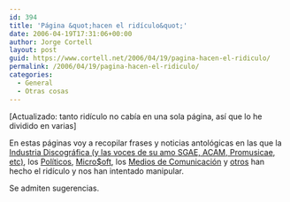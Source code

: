 ```yaml
---
id: 394
title: 'Página &quot;hacen el ridí­culo&quot;'
date: 2006-04-19T17:31:06+00:00
author: Jorge Cortell
layout: post
guid: https://www.cortell.net/2006/04/19/pagina-hacen-el-ridiculo/
permalink: /2006/04/19/pagina-hacen-el-ridiculo/
categories:
  - General
  - Otras cosas
---
```

[Actualizado: tanto ridí­culo no cabí­a en una sola página, así­ que lo he dividido en varias]

En estas páginas voy a recopilar frases y noticias antológicas en las que la [Industria Discográfica (y las voces de su amo SGAE, ACAM, Promusicae, etc)](https://www.cortell.net/hacen-el-ridiculo/), los [Polí­ticos](https://www.cortell.net/hacen-el-ridiculo-politicos/), [Micro$oft](https://www.cortell.net/hacen-el-ridiculo-microsoft/), los [Medios de Comunicación](https://www.cortell.net/hacen-el-ridiculo-medios-de-comunicacion/) y [otros](https://www.cortell.net/hacen-el-ridiculo-otros/) han hecho el ridí­culo y nos han intentado manipular.

Se admiten sugerencias.